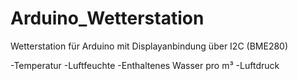 # Arduino_Wetterstation

Wetterstation für Arduino mit Displayanbindung über I2C (BME280)

-Temperatur
-Luftfeuchte
-Enthaltenes Wasser pro m³
-Luftdruck
